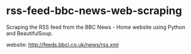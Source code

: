 # rss-feed-bbc-news-web-scraping
Scraping the RSS feed from the BBC News - Home website using Python and BeautifulSoup.

website: http://feeds.bbci.co.uk/news/rss.xml

